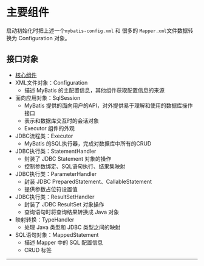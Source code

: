 #   主要组件

启动初始化时把上述一个`mybatis-config.xml` 和 很多的 `Mapper.xml`文件数据转换为 Configuration 对象。


##  接口对象
-   [核心组件](https://www.processon.com/view/link/5e8b301ee4b0a1e6dcb6bdef)
-   XML文件对象：Configuration
    -   描述 MyBatis 的主配置信息，其他组件获取配置信息的来源
-   面向应用对象：SqlSession
    -   MyBatis 提供的面向用户的API，对外提供易于理解和使用的数据库操作接口
    -   表示和数据库交互时的会话对象
    -   Executor 组件的外观
-   JDBC流程类：Executor
    -   MyBatis 的SQL执行器，完成对数据库中所有的CRUD
-   JDBC执行类：StatementHandler
    -   封装了 JDBC Statement 对象的操作
    -   控制参数绑定、SQL语句执行、结果集映射
-   JDBC执行类：ParameterHandler
    -   封装 JDBC PreparedStatement、CallableStatement
    -   提供参数占位符设置值
-   JDBC执行类：ResultSetHandler
    -   封装了 JDBC ResultSet 对象操作
    -   查询语句时将查询结果转换成 Java 对象
-   映射转换：TypeHandler
    -   处理 Java 类型和 JDBC 类型之间的映射
-   SQL语句对象：MappedStatement
    -   描述 Mapper 中的 SQL 配置信息
    -   CRUD 标签

----



